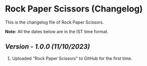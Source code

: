 # Rock Paper Scissors (Changelog)

This is the changelog file of Rock Paper Scissors.

**Note:** All the dates below are in the IST time format.

## <i>Version - 1.0.0 (11/10/2023)</i>

1. Uploaded "Rock Paper Scissors" to GitHub for the first time.